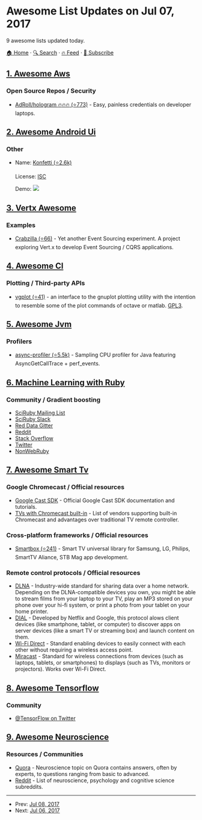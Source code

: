 # Awesome List Updates on Jul 07, 2017

9 awesome lists updated today.

[🏠 Home](/README.md) · [🔍 Search](https://test.trackawesomelist.com/search/) · [🔥 Feed](https://test.trackawesomelist.com/feed.xml) · [📮 Subscribe](https://trackawesomelist.us17.list-manage.com/subscribe?u=d2f0117aa829c83a63ec63c2f&id=36a103854c)



## [1. Awesome Aws](/content/donnemartin/awesome-aws/README.md)

### Open Source Repos / Security

*   [AdRoll/hologram :fire::fire::fire: (⭐773)](https://github.com/AdRoll/hologram) - Easy, painless credentials on developer laptops.

## [2. Awesome Android Ui](/content/wasabeef/awesome-android-ui/README.md)

### Other

- Name: [Konfetti (⭐2.6k)](https://github.com/DanielMartinus/konfetti)

  License: [ISC](https://opensource.org/licenses/ISC)

  Demo: <img src="https://github.com/wasabeef/awesome-android-ui/raw/master/art/konfetti.gif">



## [3. Vertx Awesome](/content/vert-x3/vertx-awesome/README.md)

### Examples

*   [Crabzilla (⭐66)](https://github.com/crabzilla/crabzilla) - Yet another Event Sourcing experiment. A project exploring Vert.x to develop Event Sourcing / CQRS applications.

## [4. Awesome Cl](/content/CodyReichert/awesome-cl/README.md)

### Plotting / Third-party APIs

*   [vgplot (⭐41)](https://github.com/volkers/vgplot) - an interface to the
    gnuplot plotting utility with the intention to resemble some of
    the plot commands of octave or matlab. [GPL3](http://www.gnu.org/copyleft/gpl.html).

## [5. Awesome Jvm](/content/deephacks/awesome-jvm/README.md)

### Profilers

*   [async-profiler (⭐5.5k)](https://github.com/jvm-profiling-tools/async-profiler) - Sampling CPU profiler for Java featuring AsyncGetCallTrace + perf\_events.

## [6. Machine Learning with Ruby](/content/arbox/machine-learning-with-ruby/README.md)

### Community / Gradient boosting

*   [SciRuby Mailing List](https://groups.google.com/forum/#!forum/sciruby-dev)
*   [SciRuby Slack](https://sciruby.slack.com/)
*   [Red Data Gitter](https://gitter.im/red-data-tools/)
*   [Reddit](https://www.reddit.com/r/MachineLearning/search?q=Ruby\&restrict_sr=on)
*   [Stack Overflow](https://stackoverflow.com/search?q=machine+learning+ruby)
*   [Twitter](https://twitter.com/search?q=Machine%20Learning%20Ruby\&src=typd)
*   [NonWebRuby](https://twitter.com/NonWebRuby)

## [7. Awesome Smart Tv](/content/vitalets/awesome-smart-tv/README.md)

### Google Chromecast / Official resources

*   [Google Cast SDK](https://developers.google.com/cast/) - Official Google Cast SDK documentation and tutorials.
*   [TVs with Chromecast built-in](https://www.google.com/chromecast/built-in/tv/) - List of vendors supporting built-in Chromecast and advantages over traditional TV remote controller.

### Cross-platform frameworks / Official resources

*   [Smartbox (⭐241)](https://github.com/immosmart/smartbox) - Smart TV universal library for Samsung, LG, Philips, SmartTV Aliance, STB Mag app development.

### Remote control protocols / Official resources

*   [DLNA](https://en.wikipedia.org/wiki/Digital_Living_Network_Alliance) - Industry-wide standard for sharing data over a home network. Depending on the DLNA-compatible devices you own, you might be able to stream films from your laptop to your TV, play an MP3 stored on your phone over your hi-fi system, or print a photo from your tablet on your home printer.
*   [DIAL](http://www.dial-multiscreen.org/) - Developed by Netflix and Google, this protocol alows client devices (like smartphone, tablet, or computer) to discover apps on server devices (like a smart TV or streaming box) and launch content on them.
*   [Wi-Fi Direct](https://en.wikipedia.org/wiki/Wi-Fi_Direct) - Standard enabling devices to easily connect with each other without requiring a wireless access point.
*   [Miracast](https://en.wikipedia.org/wiki/Miracast) - Standard for wireless connections from devices (such as laptops, tablets, or smartphones) to displays (such as TVs, monitors or projectors). Works over Wi-Fi Direct.

## [8. Awesome Tensorflow](/content/jtoy/awesome-tensorflow/README.md)

### Community

*   [@TensorFlow on Twitter](https://twitter.com/tensorflow)

## [9. Awesome Neuroscience](/content/analyticalmonk/awesome-neuroscience/README.md)

### Resources / Communities

*   [Quora](https://www.quora.com/topic/Neuroscience-1) - Neuroscience topic on Quora contains answers, often by experts, to questions ranging from basic to advanced.
*   [Reddit](https://www.reddit.com/r/ScienceNetwork/comments/ptye0/link_tables/) - List of neuroscience, psychology and cognitive science subreddits.

---

- Prev: [Jul 08, 2017](/content/2017/07/08/README.md)
- Next: [Jul 06, 2017](/content/2017/07/06/README.md)
